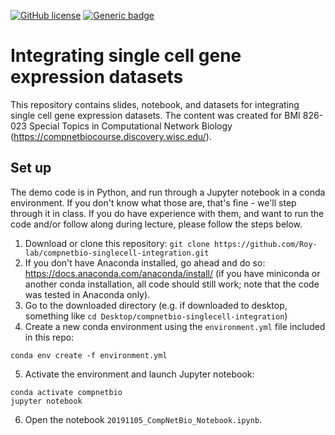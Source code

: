 [![GitHub license](https://img.shields.io/github/license/Naereen/StrapDown.js.svg)](https://github.com/Naereen/StrapDown.js/blob/master/LICENSE) [![Generic badge](https://img.shields.io/badge/python-3.7-blue.svg)](https://shields.io/)

# Integrating single cell gene expression datasets
This repository contains slides, notebook, and datasets for integrating single cell gene expression datasets. The content was created for BMI 826-023 Special Topics in Computational Network Biology (https://compnetbiocourse.discovery.wisc.edu/).

## Set up

The demo code is in Python, and run through a Jupyter notebook in a conda environment. If you don't know what those are, that's fine - we'll step through it in class. If you do have experience with them, and want to run the code and/or follow along during lecture, please follow the steps below.
1. Download or clone this repository: `git clone https://github.com/Roy-lab/compnetbio-singlecell-integration.git`
2. If you don't have Anaconda installed, go ahead and do so: https://docs.anaconda.com/anaconda/install/ (if you have miniconda or another conda installation, all code should still work; note that the code was tested in Anaconda only).
3. Go to the downloaded directory (e.g. if downloaded to desktop, something like `cd Desktop/compnetbio-singlecell-integration`) 
4. Create a new conda environment using the `environment.yml` file included in this repo: 
```
conda env create -f environment.yml
```
5. Activate the environment and launch Jupyter notebook:
```
conda activate compnetbio
jupyter notebook
```
6. Open the notebook `20191105_CompNetBio_Notebook.ipynb`.
